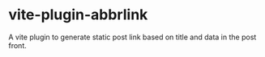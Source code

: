 # vite-plugin-abbrlink
A vite plugin to generate static post link based on title and data in the post front.
